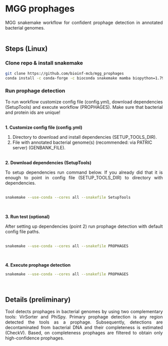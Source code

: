 # __MGG prophages__

<div align="justify">
MGG snakemake workflow for confident prophage detection in annotated bacterial genomes.
</div> <br>

## __Steps__ (Linux)

### Clone repo & install snakemake

```sh
git clone https://github.com/bioinf-mcb/mgg_prophages
conda install -c conda-forge -c bioconda snakemake mamba biopython=1.79 pathlib=1.0.1
```

### Run prophage detection

<div align="justify">
To run workflow customize config file (config.yml), download dependencies (SetupTools) and execute workflow (PROPHAGES). Make sure that bacterial and protein ids are unique!
</div> <br>


**1. Customize config file (config.yml)**

1. Directory to download and install dependencies (SETUP_TOOLS_DIR).
2. File with annotated bacterial genome(s) (recommended: via PATRIC server) (GENBANK_FILE). <br><br>

**2. Download dependencies (SetupTools)**

<div align="justify">
To setup dependencies run command below. If you already did that it is enough to point in config file (SETUP_TOOLS_DIR) to directory with dependencies.
</div> <br>

```sh
snakemake --use-conda --cores all --snakefile SetupTools
```
<br>

**3. Run test (optional)**

<div align="justify">
After setting up dependencies (point 2) run prophage detection with default config file paths.
</div> <br>

```sh
snakemake --use-conda --cores all --snakefile PROPHAGES
```
<br>

**4. Execute prophage detection**

```sh
snakemake --use-conda --cores all --snakefile PROPHAGES
```
<br>


## __Details__ (preliminary)

<div align="justify">
Tool detects prophages in bacterial genomes by using two complementary tools: VirSorter and PhiSpy. Primary prophage detection is any region detected the tools as a prophage. Subsequently, detections are decontaminated from bacterial DNA and their completeness is estimated (CheckV). Based, on completeness prophages are filtered to obtain only high-confidence prophages.
</div> <br>
